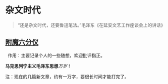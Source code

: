 # 杂文时代
> “还是杂文时代，还要鲁迅笔法。”毛泽东《在延安文艺工作座谈会上的讲话》
## [附魔六分仪](http://tieba.baidu.com/home/main?un=%E9%99%84%E9%AD%94%E5%85%AD%E5%88%86%E4%BB%AA&ie=utf-8&fr=frs&red_tag=w0703320605)
 
作用：主要记录个人的一些随想，欢迎批评指正。

**马克思列宁主义毛泽东思想***万岁*！ 






注：现在的几篇新文章，约有一万字，要很长时间才能打完了。
